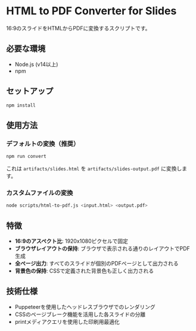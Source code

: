 # HTML to PDF Converter for Slides

16:9のスライドをHTMLからPDFに変換するスクリプトです。

## 必要な環境

- Node.js (v14以上)
- npm

## セットアップ

```bash
npm install
```

## 使用方法

### デフォルトの変換（推奨）

```bash
npm run convert
```

これは `artifacts/slides.html` を `artifacts/slides-output.pdf` に変換します。

### カスタムファイルの変換

```bash
node scripts/html-to-pdf.js <input.html> <output.pdf>
```

## 特徴

- **16:9のアスペクト比**: 1920x1080ピクセルで固定
- **ブラウザレイアウトの保持**: ブラウザで表示される通りのレイアウトでPDF生成
- **全ページ出力**: すべてのスライドが個別のPDFページとして出力される
- **背景色の保持**: CSSで定義された背景色も正しく出力される

## 技術仕様

- Puppeteerを使用したヘッドレスブラウザでのレンダリング
- CSSのページブレーク機能を活用した各スライドの分離
- printメディアクエリを使用した印刷用最適化